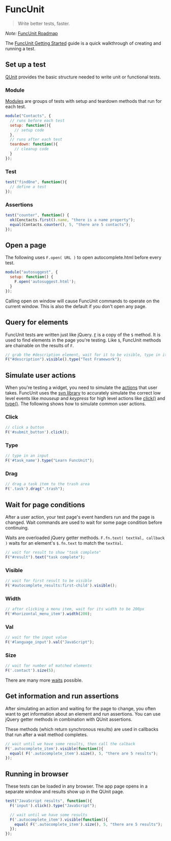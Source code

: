 <!--

@constructor FuncUnit
@group actions Actions
@group css CSS
@group dimensions Dimensions
@group manipulation Manipulation
@group traversal Traversal
@group waits Waits
@group utilities Utilities

-->
# FuncUnit
> Write better tests, faster.

*Note:* [FuncUnit Roadmap](http://forum.javascriptmvc.com/#Topic/32525000001436023)

The [FuncUnit Getting Started](http://funcunit.com/guides/started.html) guide is a quick walkthrough of creating and running a test.

## Set up a test

[QUnit](http://docs.jquery.com/Qunit) provides the basic structure needed to write unit or functional tests.

### Module

[Modules](http://docs.jquery.com/QUnit/module#namelifecycle) are groups of tests with setup and teardown methods that run for each test.

```js
module("Contacts", {
  // runs before each test
  setup: function(){
    // setup code
  },
  // runs after each test
  teardown: function(){
    // cleanup code
  }
});
```

### Test

```js
test("findOne", function(){
  // define a test
});
```

### Assertions

```js
test("counter", function() {
  ok(Conctacts.first().name, "there is a name property");
  equal(Contacts.counter(), 5, "there are 5 contacts");
});
```

## Open a page

The following uses `F.open( URL )` to open autocomplete.html before every test.

```js
module("autosuggest", {
  setup: function() {
    F.open('autosuggest.html');
  }
});
```

Calling open on window will cause FuncUnit commands to operate on the current window.  This is also the default if you don't open any page.


## Query for elements

FuncUnit tests are written just like jQuery. [`F`](http://funcunit.com/guides/funcunit.finding.html) is a copy of the `$` method. It is used to find elements in the page you're testing. Like `$`, FuncUnit methods are chainable on the results of `F`.

```js
// grab the #description element, wait for it to be visible, type in it
F("#description").visible().type("Test Framework");
```

## Simulate user actions

When you're testing a widget, you need to simulate the [actions](http://funcunit.com/guides/funcunit.actions.html) that user takes.  FuncUnit uses the
[syn library](https://github.com/bitovi/syn) to accurately simulate the correct low level events like _mouseup_ and _keypress_ for high
level actions like [click()](http://funcunit.com/docs/FuncUnit.prototype.click.html) and [type()](http://funcunit.com/docs/FuncUnit.prototype.type.html).  The following shows how to simulate common user actions.

### Click

```js
// click a button
F('#submit_button').click();
```

### Type

```js
// type in an input
F('#task_name').type("Learn FuncUnit");
```

### Drag

```js
// drag a task item to the trash area
F('.task').drag(".trash");
```

## Wait for page conditions

After a user action, your test page's event handlers run and the page is changed.
Wait commands are used to wait for some page condition before continuing.

Waits are overloaded jQuery getter methods.  `F.fn.text( textVal, callback )`
waits for an element's `$.fn.text` to match the `textVal`.

```js
// wait for result to show "task complete"
F("#result").text("task complete");
```

### Visible

```js
// wait for first result to be visible
F('#autocomplete_results:first-child').visible();
```

### Width

```js
// after clicking a menu item, wait for its width to be 200px
F('#horizontal_menu_item').width(200);
```

### Val

```js
// wait for the input value
F('#language_input').val("JavaScript");
```

### Size

```js
// wait for number of matched elements
F('.contact').size(5);
```

There are many more [waits](http://funcunit.com/guides/funcunit.waits.html) possible.


<h2 id="get">Get information and run assertions</h2>

After simulating an action and waiting for the page to change, you often want to get information
about an element and run assertions.  You can use jQuery getter methods in combination with QUnit assertions.

These methods (which return synchronous results) are used in callbacks that run after a wait method completes.

```js
// wait until we have some results, then call the calback
F('.autocomplete_item').visible(function(){
  equal( F('.autocomplete_item').size(), 5, "there are 5 results");
});
```

<h2 id="browser">Running in browser</h2>

These tests can be loaded in any browser.  The app page opens in a separate window and results show up in the QUnit page.

```js
test("JavaScript results", function(){
  F('input').click().type("JavaScript");

  // wait until we have some results
  F('.autocomplete_item').visible(function(){
    equal( F('.autocomplete_item').size(), 5, "there are 5 results");
  });
});
```
